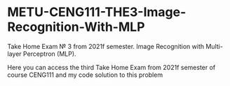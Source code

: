 # METU-CENG111-THE3-Image-Recognition-With-MLP
Take Home Exam № 3 from 2021f semester. Image Recognition with Multi-layer Perceptron (MLP).

Here you can access the third Take Home Exam from 2021f semester of course CENG111 and my code solution to this problem
